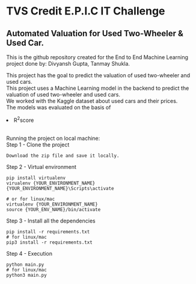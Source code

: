 # TVS Credit E.P.I.C IT Challenge
## Automated Valuation for Used Two-Wheeler & Used Car.

This is the github repository created for the End to End Machine Learning project done by: Divyansh Gupta, Tanmay Shukla. 


This project has the goal to predict the valuation of used two-wheeler and used cars.<br>
This project uses a Machine Learning model in the backend to predict the valuation of used two-wheeler and used cars.<br>
We worked with the Kaggle dataset about used cars and their prices. <br>
The models was evaluated on the basis of <li>R<sup>2</sup>score</li> <br>


Running the project on local machine: <br>
Step 1 - Clone the project <br>
```
Download the zip file and save it locally.
```
Step 2 - Virtual environment <br>
```
pip install virtualenv
virualenv {YOUR_ENVIRONMENT_NAME}
{YOUR_ENVIRONMENT_NAME}\Scripts\activate

# or for linux/mac 
virtualenv {YOUR_ENVIRONMENT_NAME}
source {YOUR_ENV_NAME}/bin/activate
```

Step 3 - Install all the dependencies <br>
```
pip install -r requirements.txt 
# for linux/mac 
pip3 install -r requirements.txt
```
Step 4 - Execution <br>
```
python main.py
# for linux/mac
python3 main.py
```